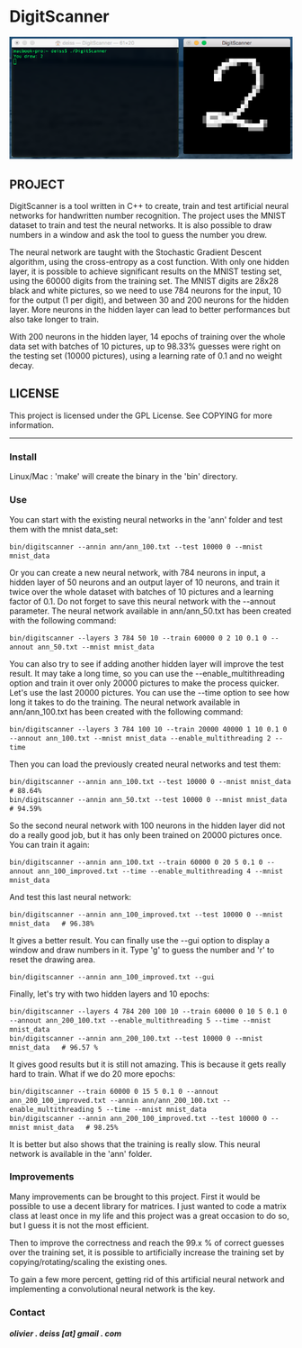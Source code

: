 # DigitScanner

![Screenshot](media/Screenshot.png)

## PROJECT

DigitScanner is a tool written in C++ to create, train and test artificial neural networks for handwritten number recognition. The project uses the MNIST dataset to train and test the neural networks. It is also possible to draw numbers in a window and ask the tool to guess the number you drew.

The neural network are taught with the Stochastic Gradient Descent algorithm, using the cross-entropy as a cost function. With only one hidden layer, it is possible to achieve significant results on the MNIST testing set, using the 60000 digits from the training set. The MNIST digits are 28x28 black and white pictures, so we need to use 784 neurons for the input, 10 for the output (1 per digit), and between 30 and 200 neurons for the hidden layer. More neurons in the hidden layer can lead to better performances but also take longer to train.

With 200 neurons in the hidden layer, 14 epochs of training over the whole data set with batches of 10 pictures, up to 98.33% guesses were right on the testing set (10000 pictures), using a learning rate of 0.1 and no weight decay.

## LICENSE

This project is licensed under the GPL License. See COPYING for more information.

***

### Install

Linux/Mac : 'make' will create the binary in the 'bin' directory.

### Use

You can start with the existing neural networks in the 'ann' folder and test them with the mnist data_set:

    bin/digitscanner --annin ann/ann_100.txt --test 10000 0 --mnist mnist_data
    
Or you can create a new neural network, with 784 neurons in input, a hidden layer of 50 neurons and an output layer of 10 neurons, and train it twice over the whole dataset with batches of 10 pictures and a learning factor of 0.1. Do not forget to save this neural network with the --annout parameter. The neural network available in ann/ann_50.txt has been created with the following command:

    bin/digitscanner --layers 3 784 50 10 --train 60000 0 2 10 0.1 0 --annout ann_50.txt --mnist mnist_data
    
You can also try to see if adding another hidden layer will improve the test result. It may take a long time, so you can use the --enable_multithreading option and train it over only 20000 pictures to make the process quicker. Let's use the last 20000 pictures. You can use the --time option to see how long it takes to do the training. The neural network available in ann/ann_100.txt has been created with the following command:

    bin/digitscanner --layers 3 784 100 10 --train 20000 40000 1 10 0.1 0 --annout ann_100.txt --mnist mnist_data --enable_multithreading 2 --time
    
Then you can load the previously created neural networks and test them:

    bin/digitscanner --annin ann_100.txt --test 10000 0 --mnist mnist_data   # 88.64%
    bin/digitscanner --annin ann_50.txt --test 10000 0 --mnist mnist_data    # 94.59%
    
So the second neural network with 100 neurons in the hidden layer did not do a really good job, but it has only been trained on 20000 pictures once. You can train it again:

    bin/digitscanner --annin ann_100.txt --train 60000 0 20 5 0.1 0 --annout ann_100_improved.txt --time --enable_multithreading 4 --mnist mnist_data
    
And test this last neural network:

    bin/digitscanner --annin ann_100_improved.txt --test 10000 0 --mnist mnist_data   # 96.38%

It gives a better result. You can finally use the --gui option to display a window and draw numbers in it. Type 'g' to guess the number and 'r' to reset the drawing area.

    bin/digitscanner --annin ann_100_improved.txt --gui
    
Finally, let's try with two hidden layers and 10 epochs:

    bin/digitscanner --layers 4 784 200 100 10 --train 60000 0 10 5 0.1 0 --annout ann_200_100.txt --enable_multithreading 5 --time --mnist mnist_data
    bin/digitscanner --annin ann_200_100.txt --test 10000 0 --mnist mnist_data   # 96.57 %
    
It gives good results but it is still not amazing. This is because it gets really hard to train. What if we do 20 more epochs:

    bin/digitscanner --train 60000 0 15 5 0.1 0 --annout ann_200_100_improved.txt --annin ann/ann_200_100.txt --enable_multithreading 5 --time --mnist mnist_data
    bin/digitscanner --annin ann_200_100_improved.txt --test 10000 0 --mnist mnist_data   # 98.25%
    
It is better but also shows that the training is really slow. This neural network is available in the 'ann' folder.
    
### Improvements

Many improvements can be brought to this project. First it would be possible to use a decent library for matrices. I just wanted to code a matrix class at least once in my life and this project was a great occasion to do so, but I guess it is not the most efficient.

Then to improve the correctness and reach the 99.x % of correct guesses over the training set, it is possible to artificially increase the training set by copying/rotating/scaling the existing ones.

To gain a few more percent, getting rid of this artificial neural network and implementing a convolutional neural network is the key.

### Contact

##### olivier . deiss [at] gmail . com
